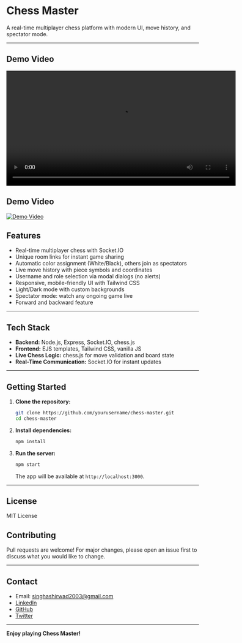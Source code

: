 ﻿# Chess Master

A real-time multiplayer chess platform with modern UI, move history, and spectator mode.

---

## Demo Video

<div align="center">
  <!-- Replace the src with your demo video link or upload -->
  <video width="600" controls>
    <source src="https://www.youtube.com/embed/tKic7dz63Xs?si=llT0NYixYHYSQzV4" type="video/mp4">
    Your browser does not support the video tag.
  </video>
</div>

## Demo Video

[![Demo Video](https://img.youtube.com/vi/tKic7dz63Xs/0.jpg)](https://www.youtube.com/watch?v=tKic7dz63Xs)

## Features

- Real-time multiplayer chess with Socket.IO
- Unique room links for instant game sharing
- Automatic color assignment (White/Black), others join as spectators
- Live move history with piece symbols and coordinates
- Username and role selection via modal dialogs (no alerts)
- Responsive, mobile-friendly UI with Tailwind CSS
- Light/Dark mode with custom backgrounds
- Spectator mode: watch any ongoing game live
- Forward and backward feature 

---

## Tech Stack

- **Backend:** Node.js, Express, Socket.IO, chess.js
- **Frontend:** EJS templates, Tailwind CSS, vanilla JS
- **Live Chess Logic:** chess.js for move validation and board state
- **Real-Time Communication:** Socket.IO for instant updates

---

## Getting Started

1. **Clone the repository:**
   ```bash
   git clone https://github.com/yourusername/chess-master.git
   cd chess-master
   ```

2. **Install dependencies:**
   ```bash
   npm install
   ```

3. **Run the server:**
   ```bash
   npm start
   ```
   The app will be available at `http://localhost:3000`.

---

## License

MIT License


## Contributing

Pull requests are welcome! For major changes, please open an issue first to discuss what you would like to change.

---

## Contact

- Email: singhashirwad2003@gmail.com
- [LinkedIn](https://www.linkedin.com/in/ashirwad08singh)
- [GitHub](https://github.com/ashirwad08singh)
- [Twitter](https://twitter.com/singhashir65848)

---

**Enjoy playing Chess Master!**
